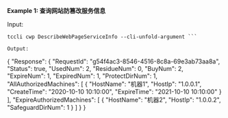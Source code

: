 **Example 1: 查询网站防篡改服务信息**



Input: 

```
tccli cwp DescribeWebPageServiceInfo --cli-unfold-argument ```

Output: 
```
{
    "Response": {
        "RequestId": "g54f4ac3-8546-4516-8c8a-69e3ab73aa8a",
        "Status": true,
        "UsedNum": 2,
        "ResidueNum": 0,
        "BuyNum": 2,
        "ExpireNum": 1,
        "ExpiredNum": 1,
        "ProtectDirNum": 1,
        "AllAuthorizedMachines": [
            {
                "HostName": "机器1",
                "HostIp": "1.0.0.1",
                "CreateTime": "2020-10-10 10:10:00",
                "ExpireTime": "2021-10-10 10:10:00"
            }
        ],
        "ExpireAuthorizedMachines": [
            {
                "HostName": "机器2",
                "HostIp": "1.0.0.2",
                "SafeguardDirNum": 1
            }
        ]
    }
}
```

